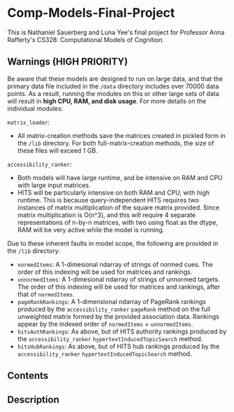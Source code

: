 # Comp-Models-Final-Project

This is Nathaniel Sauerberg and Luna Yee's final project for Professor Anna Rafferty's CS328: Computational Models of Cognition.

## Warnings (HIGH PRIORITY)

Be aware that these models are designed to run on large data, and that the primary data file included in the `/data` directory includes
over 70000 data points. As a result, running the modules on this or other large sets of data will result in **high CPU, RAM, and disk
usage**. For more details on the individual modules:

`matrix_loader`:
- All matrix-creation methods save the matrices created in pickled form in the `/lib` directory. For both full-matrix-creation
methods, the size of these files will exceed 1 GB.

`accessibility_ranker`:
- Both models will have large runtime, and be intensive on RAM and CPU with large input matrices.
- HITS will be particularly intensive on both RAM and CPU, with high runtime. This is because query-independent HITS requires two
instances of matrix multiplication of the square matrix provided. Since matrix multiplication is O(n^3), and this will require 4
separate representations of n-by-n matrices, with two using float as the dtype, RAM will be very active while the model is running.

Due to these inherent faults in model scope, the following are provided in the `/lib` directory:
- `normedItems`: A 1-dimesional ndarray of strings of normed cues. The order of this indexing will be used for matrices and rankings.
- `unnormedItems`: A 1-dimesional ndarray of strings of unnormed targets. The order of this indexing will be used for matrices and 
rankings, after that of `normedItems`.
- `pageRankRankings`: A 1-dimensional ndarray of PageRank rankings produced by the `accessibility_ranker` `pageRank` method on the full
unweighted matrix formed by the provided association data. Rankings appear by the indexed order of `normedItems` + `unnormedItems`.
- `hitsAuthRankings`: As above, but of HITS authority rankings produced by the `accessibility_ranker` `hypertextInducedTopicSearch` method.
- `hitsHubRankings`: As above, but of HITS hub rankings produced by the `accessibility_ranker` `hypertextInducedTopicSearch` method.

## Contents



## Description
